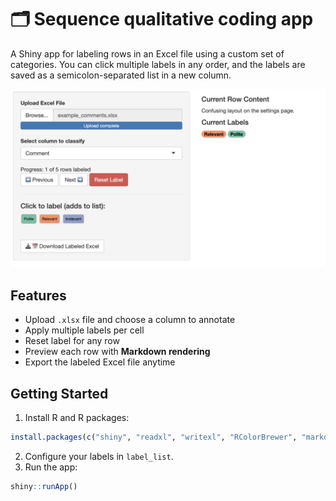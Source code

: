 # 🗂️ Sequence qualitative coding app

A Shiny app for labeling rows in an Excel file using a custom set of categories. You can click multiple labels in any order, and the labels are saved as a semicolon-separated list in a new column.

![Screenshot](screenshot.png)

## Features
- Upload `.xlsx` file and choose a column to annotate
- Apply multiple labels per cell
- Reset label for any row
- Preview each row with **Markdown rendering**
- Export the labeled Excel file anytime

## Getting Started

1. Install R and R packages:
```r
install.packages(c("shiny", "readxl", "writexl", "RColorBrewer", "markdown"))
```
2. Configure your labels in `label_list`.
3. Run the app:
```r
shiny::runApp()
```
